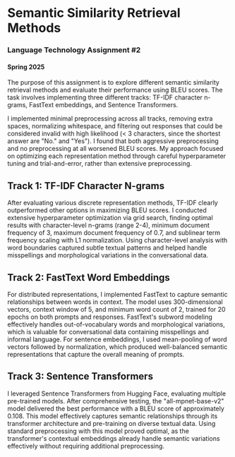 # Semantic Similarity Retrieval Methods
### Language Technology Assignment #2
#### Spring 2025

The purpose of this assignment is to explore different semantic similarity retrieval methods and evaluate their performance using BLEU scores. The task involves implementing three different tracks: TF-IDF character n-grams, FastText embeddings, and Sentence Transformers.

I implemented minimal preprocessing across all tracks, removing extra spaces, normalizing whitespace, and filtering out responses that could be considered invalid with high likelihood (< 3 characters, since the shortest answer are "No." and "Yes"). I found that both aggressive preprocessing and no preprocessing at all worsened BLEU scores. My approach focused on optimizing each representation method through careful hyperparameter tuning and trial-and-error, rather than extensive preprocessing.

## Track 1: TF-IDF Character N-grams

After evaluating various discrete representation methods, TF-IDF clearly outperformed other options in maximizing BLEU scores. I conducted extensive hyperparameter optimization via grid search, finding optimal results with character-level n-grams (range 2-4), minimum document frequency of 3, maximum document frequency of 0.7, and sublinear term frequency scaling with L1 normalization. Using character-level analysis with word boundaries captured subtle textual patterns and helped handle misspellings and morphological variations in the conversational data.

## Track 2: FastText Word Embeddings

For distributed representations, I implemented FastText to capture semantic relationships between words in context. The model uses 300-dimensional vectors, context window of 5, and minimum word count of 2, trained for 20 epochs on both prompts and responses. FastText's subword modeling effectively handles out-of-vocabulary words and morphological variations, which is valuable for conversational data containing misspellings and informal language. For sentence embeddings, I used mean-pooling of word vectors followed by normalization, which produced well-balanced semantic representations that capture the overall meaning of prompts.

## Track 3: Sentence Transformers

I leveraged Sentence Transformers from Hugging Face, evaluating multiple pre-trained models. After comprehensive testing, the "all-mpnet-base-v2" model delivered the best performance with a BLEU score of approximately 0.108. This model effectively captures semantic relationships through its transformer architecture and pre-training on diverse textual data. Using standard preprocessing with this model proved optimal, as the transformer's contextual embeddings already handle semantic variations effectively without requiring additional preprocessing.